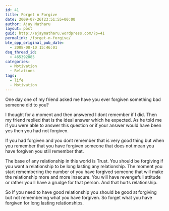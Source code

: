```yaml
---
id: 41
title: Forget n Forgive
date: 2009-07-26T23:51:55+00:00
author: Ajay Matharu
layout: post
guid: http://ajaymatharu.wordpress.com/?p=41
permalink: /forget-n-forgive/
bte_opp_original_pub_date:
  - 2008-08-10 15:46:01
dsq_thread_id:
  - 465392885
categories:
  - Motivation
  - Relations
tags:
  - life
  - Motivation
---
```

One day one of my friend asked me have you ever forgiven something bad someone did to you?

I thought for a moment and then answered I dont remember if I did. Then my friend replied that is the ideal answer which he expected. As he told me if you were able to answer this question or if your answer would have been yes then you had not forgiven.

If you had forgiven and you dont remember that is very good thing but when you remember that you have forgiven someone that does not mean you have forgiven you still remember that.

The base of any relationship in this world is Trust. You should be forgiving if you want a relationship to be long lasting any relationship. The moment you start remembering the number of you have forgived someone that will make the relationship more and more insecure. You will have revengefull attitude or rather you ll have a grudge for that person. And that hurts relationship.

So If you need to have good relationship you should be good at forgiving but not remembering what you have forgiven. So forget what you have forgiven for long lasting relationships.